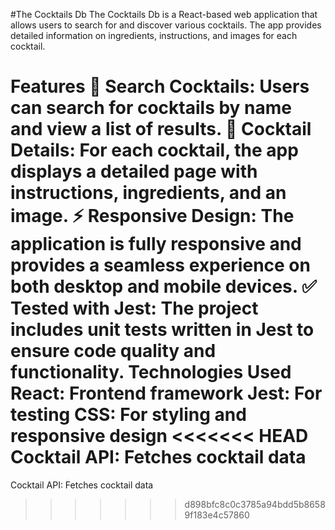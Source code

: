 #The Cocktails Db
The Cocktails Db is a React-based web application that allows users to search for and discover various cocktails. The app provides detailed information on ingredients, instructions, and images for each cocktail.

Features
🥂 Search Cocktails: Users can search for cocktails by name and view a list of results.
📄 Cocktail Details: For each cocktail, the app displays a detailed page with instructions, ingredients, and an image.
⚡ Responsive Design: The application is fully responsive and provides a seamless experience on both desktop and mobile devices.
✅ Tested with Jest: The project includes unit tests written in Jest to ensure code quality and functionality.
Technologies Used
React: Frontend framework
Jest: For testing
CSS: For styling and responsive design
<<<<<<< HEAD
Cocktail API: Fetches cocktail data
=======
Cocktail API: Fetches cocktail data
>>>>>>> d898bfc8c0c3785a94bdd5b86589f183e4c57860
